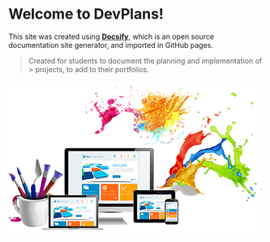# Welcome to DevPlans!

This site was created using [**Docsify**](https://docsify.js.org), which is an open source documentation site generator, and imported in GitHub pages. 

> Created for students to document the planning and implementation of > projects, to add to their portfolios.

![Welcome to DevPlans](./images/cover.jpg)

